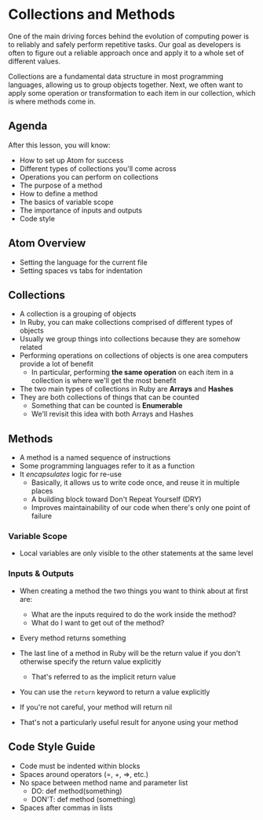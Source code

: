 # Collections and Methods

One of the main driving forces behind the evolution of computing power is to reliably and safely perform repetitive tasks. Our goal as developers is often to figure out a reliable approach once and apply it to a whole set of different values.

Collections are a fundamental data structure in most programming languages, allowing us to group objects together. Next, we often want to apply some operation or transformation to each item in our collection, which is where methods come in.

## Agenda
After this lesson, you will know:

  * How to set up Atom for success
  * Different types of collections you'll come across
  * Operations you can perform on collections
  * The purpose of a method
  * How to define a method
  * The basics of variable scope
  * The importance of inputs and outputs
  * Code style

## Atom Overview

- Setting the language for the current file
- Setting spaces vs tabs for indentation

## Collections

- A collection is a grouping of objects
- In Ruby, you can make collections comprised of different types of objects
- Usually we group things into collections because they are somehow related
- Performing operations on collections of objects is one area computers provide a lot of benefit
  - In particular, performing **the same operation** on each item in a collection is where we'll get the most benefit
- The two main types of collections in Ruby are **Arrays** and **Hashes**
- They are both collections of things that can be counted
  - Something that can be counted is **Enumerable**
  - We'll revisit this idea with both Arrays and Hashes

## Methods

- A method is a named sequence of instructions
- Some programming languages refer to it as a function
- It *encapsulates* logic for re-use
  - Basically, it allows us to write code once, and reuse it in multiple places
  - A building block toward Don't Repeat Yourself (DRY)
  - Improves maintainability of our code when there's only one point of failure

### Variable Scope

- Local variables are only visible to the other statements at the same level

### Inputs & Outputs

- When creating a method the two things you want to think about at first are:
  - What are the inputs required to do the work inside the method?
  - What do I want to get out of the method?
- Every method returns something
- The last line of a method in Ruby will be the return value if you don't otherwise specify the return value explicitly
  - That's referred to as the implicit return value
- You can use the `return` keyword to return a value explicitly

- If you're not careful, your method will return nil
- That's not a particularly useful result for anyone using your method


## Code Style Guide

- Code must be indented within blocks
- Spaces around operators (=, +, =>, etc.)
- No space between method name and parameter list
  - DO: def method(something)
  - DON'T: def method (something)
- Spaces after commas in lists
